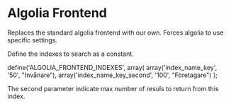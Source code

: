 # Algolia Frontend

Replaces the standard algolia frontend with our own. Forces algolia to use specific settings.

Define the indexes to search as a constant. 

define('ALGOLIA_FRONTEND_INDEXES', array(
    array('index_name_key', '50', "Invånare"),
    array('index_name_key_second', '100', "Företagare")
); 

The second parameter indicate max number of resuls to return from this index. 
